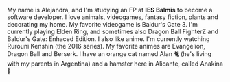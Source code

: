 My name is Alejandra, and I'm studying an FP at **IES Balmis** to become a software developer. I love animals, videogames, fantasy fiction, plants and decorating my home.
My favorite videogame is Baldur's Gate 3. I'm currently playing Elden Ring, and sometimes also Dragon Ball FighterZ and Baldur's Gate: Enhaced Edition.
I also like anime. I'm currently watching Rurouni Kenshin (the 2016 series). My favorite animes are Evangelion, Dragon Ball and Berserk.
I have an orange cat named Alan :cat2: (he's living with my parents in Argentina) and a hamster here in Alicante, called Anakina :hamster:
